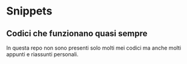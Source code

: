 # Snippets
Codici che funzionano quasi sempre
-
In questa repo non sono presenti solo molti mei codici ma anche molti appunti e riassunti personali.
